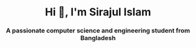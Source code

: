 <h1 align="center">Hi 👋, I'm Sirajul Islam</h1>
<h3 align="center">A passionate computer science and engineering student from Bangladesh</h3>
</p>

